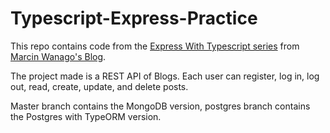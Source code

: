 # Typescript-Express-Practice

This repo contains code from the [Express With Typescript series](https://wanago.io/courses/typescript-express-tutorial/) from [Marcin Wanago's Blog](https://wanago.io/).

The project made is a REST API of Blogs. Each user can register, log in, log out, read, create, update, and delete posts.

Master branch contains the MongoDB version, postgres branch contains the Postgres with TypeORM version.
